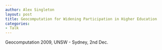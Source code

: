 ```yaml
---
author: Alex Singleton
layout: post
title: Geocomputation for Widening Participation in Higher Education
categories:
- Talk
---
```


<script async class="speakerdeck-embed" data-id="7ba3af9055c60131f5a216d711fa33ae" data-ratio="1.33333333333333" src="//speakerdeck.com/assets/embed.js"></script>

Geocomputation 2009, UNSW - Sydney, 2nd Dec.
